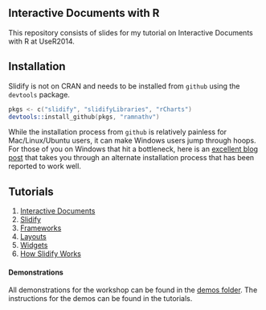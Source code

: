 ## Interactive Documents with R

This repository consists of slides for my tutorial on Interactive Documents with R at UseR2014.

## Installation

Slidify is not on CRAN and needs to be installed from `github` using the `devtools` package.

```S
pkgs <- c("slidify", "slidifyLibraries", "rCharts")
devtools::install_github(pkgs, "ramnathv")
```

While the installation process from `github` is relatively painless for Mac/Linux/Ubuntu users, it can make Windows users jump through hoops. For those of you on Windows that hit a bottleneck, here is an [excellent blog post](http://thiagosilva.wordpress.com/2013/02/17/installing-slidify-on-a-windows-machine/) that takes you through an alternate installation process that has been reported to work well.

## Tutorials

1. [Interactive Documents](http://ramnathv.github.io/user2014-idocs-slides/tutorials/00)
1. [Slidify](http://ramnathv.github.io/user2014-idocs-slides/tutorials/01)
2. [Frameworks](http://ramnathv.github.io/user2014-idocs-slides/tutorials/02)
3. [Layouts](http://ramnathv.github.io/user2014-idocs-slides/tutorials/03)
4. [Widgets](http://ramnathv.github.io/user2014-idocs-slides/tutorials/04)
5. [How Slidify Works](http://ramnathv.github.io/user2014-idocs-slides/tutorials/05)


#### Demonstrations

All demonstrations for the workshop can be found in the [demos folder](demos). The instructions for the demos can be found in the tutorials.

